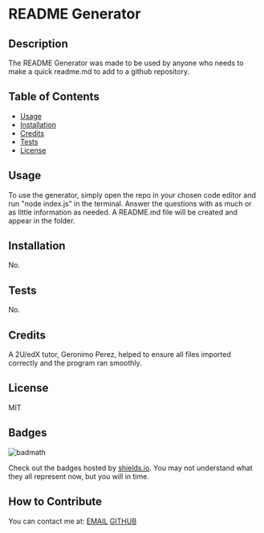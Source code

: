 # README Generator

  ## Description
  The README Generator was made to be used by anyone who needs to make a quick readme.md to add to a github repository. 

  ## Table of Contents
  - [Usage](#usage)
  - [Installation](#installation)
  - [Credits](#credits)
  - [Tests](#tests)
  - [License](#license)
   
  ## Usage
  To use the generator, simply open the repo in your chosen code editor and run "node index.js" in the terminal. Answer the questions with as much or as little information as needed. A README.md file will be created and appear in the folder.

  ## Installation 
  No.
  
  ## Tests
  No.

  ## Credits
  A 2U/edX tutor, Geronimo Perez, helped to ensure all files imported correctly and the program ran smoothly.
  
  ## License
  MIT
   
  ## Badges
  
  ![badmath](https://img.shields.io/badge/JavaScript-100%25-yellowgreen)
  
  Check out the badges hosted by [shields.io](https://shields.io/). You may not understand what they all represent now, but you will in time.
  
  ## How to Contribute
  
  You can contact me at:
  [EMAIL](mailto:{data.email})
  [GITHUB](https://github.com/{data.github})
